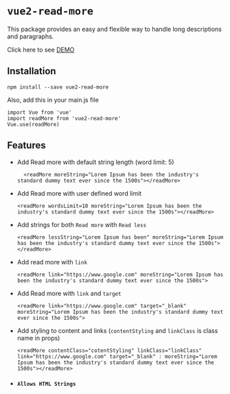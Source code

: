 # `vue2-read-more`

This package provides an easy and flexible way to handle long descriptions and paragraphs.

Click here to see [DEMO](https://gaurav0207.github.io/vue2-read-more/dist/index)

## Installation

~~~~ 
npm install --save vue2-read-more
~~~~
Also, add this in your main.js file
~~~~
import Vue from 'vue'
import readMore from 'vue2-read-more'
Vue.use(readMore)
~~~~

## Features
* Add Read more with default string length (word limit: 5)
    ~~~~
      <readMore moreString="Lorem Ipsum has been the industry's standard dummy text ever since the 1500s"></readMore>
    ~~~~
* Add Read more with user defined word limit
    ~~~~
    <readMore wordsLimit=10 moreString="Lorem Ipsum has been the industry's standard dummy text ever since the 1500s"></readMore>
    ~~~~
* Add strings for both `Read more` with `Read less`
    ~~~~
    <readMore lessString="Lorem Ipsum has been" moreString="Lorem Ipsum has been the industry's standard dummy text ever since the 1500s"></readMore>
    ~~~~
* Add read more with  `link`
    ~~~~
    <readMore link="https://www.google.com" moreString="Lorem Ipsum has been the industry's standard dummy text ever since the 1500s">
    ~~~~
* Add Read more with `link` and `target`
    ~~~~
    <readMore link="https://www.google.com" target="_blank" moreString="Lorem Ipsum has been the industry's standard dummy text ever since the 1500s">
    ~~~~
* Add styling to content and links (`contentStyling` and `linkClass` is class name in props)
    ~~~~
    <readMore contentClass="cotentStyling" linkClass="linkClass" link="https://www.google.com" target="_blank" : moreString="Lorem Ipsum has been the industry's standard dummy text ever since the 1500s"></readMore>
    ~~~~
* #### `Allows HTML Strings`